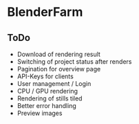 # BlenderFarm

## ToDo
- Download of rendering result
- Switching of project status after renders
- Pagination for overview page
- API-Keys for clients
- User management / Login
- CPU / GPU rendering
- Rendering of stills tiled
- Better error handling
- Preview images